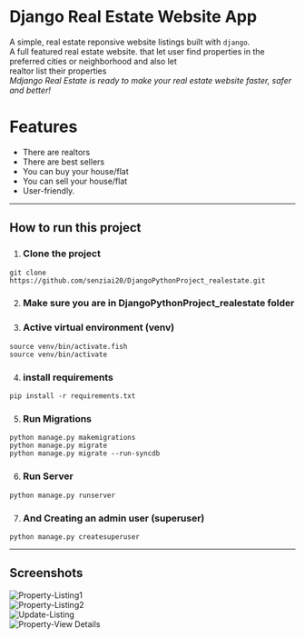 # Django Real Estate Website App
A simple, real estate reponsive website listings built with `django`.\
A full featured real estate website. that let user find properties in the preferred cities or neighborhood and also let\
realtor list their properties\
*Mdjango Real Estate is ready to make your real estate website faster, safer and better!*

# Features
- There are realtors
- There are best sellers
- You can buy your house/flat
- You can sell your house/flat
- User-friendly.
---
## How to run this project
1. ### Clone the project
`git clone https://github.com/senziai20/DjangoPythonProject_realestate.git`

2. ### Make sure you are in DjangoPythonProject_realestate folder

3. ### Active virtual environment (venv)
`source venv/bin/activate.fish`\
`source venv/bin/activate`

4. ### install requirements
`pip install -r requirements.txt`

5. ### Run Migrations
`python manage.py makemigrations`\
`python manage.py migrate`\
`python manage.py migrate --run-syncdb`

6. ### Run Server
`python manage.py runserver`

7. ### And Creating an admin user (superuser)
`python manage.py createsuperuser`

---
## Screenshots
![Property-Listing1](
DjangoPythonProject_realestate/django_project_realestate/real_estate/screenshots/listing1.jpg)\
![Property-Listing2](
DjangoPythonProject_realestate/django_project_realestate/real_estate/screenshots/listing2.jpg)\
![Update-Listing](
DjangoPythonProject_realestate/django_project_realestate/real_estate/screenshots/updatelisting.jpg)\
![Property-View Details](
DjangoPythonProject_realestate/django_project_realestate/real_estate/screenshots/viewdetails.jpg)

